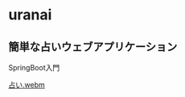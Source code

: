 # uranai

## 簡単な占いウェブアプリケーション

SpringBoot入門

[占い.webm](https://user-images.githubusercontent.com/105863111/202068463-bae9cbd0-4974-4a5c-bb35-30a2ed2a0500.webm)
